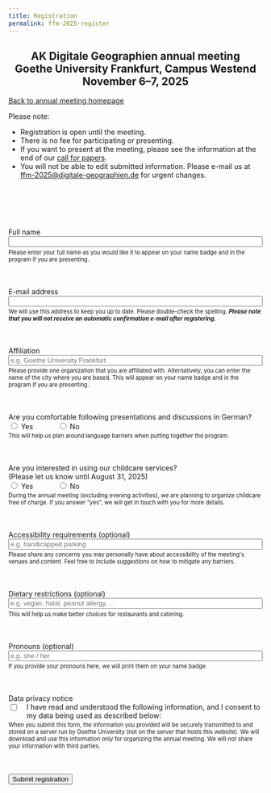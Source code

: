 ```yaml
---
title: Registration
permalink: ffm-2025-register
---
```


<h2 style="text-align: center">
  AK Digitale Geographien annual meeting<br>
  Goethe University Frankfurt, Campus Westend<br>
  November 6–7, 2025
</h2>

[Back to annual meeting homepage](/ffm-2025)

Please note:

- Registration is open until the meeting.
- There is no fee for participating or presenting.
- If you want to present at the meeting, please see the information at the end of our [call for papers](/ffm-2025-cfp).
- You will not be able to edit submitted information. Please e-mail us at <ffm-2025@digitale-geographien.de> for urgent changes.

<style>
  .item {
    margin-bottom: 3rem;
  }
  .item input[type=text],
  .item input[type=email]
  {
    width: 100%;
    margin-bottom: 0.2rem;
  }
  .bool {
    display: flex;
    align-items: start;
    gap: 3rem;
    margin-bottom: 0.2rem;
  }
  .check {
    display: flex;
    align-items: start;
    gap: 1rem;
    margin-bottom: 0.2rem;
  }
  .help {
    font-size: 0.8em;
  }
</style>

<form method="post" action="https://register.digitale-geographien.de/" style="margin-top: 6rem">

  <div class="item">
    <label for="email">Full name</label>
    <input type="text" name="name" minlength="5" maxlength="128" required />
    <div class="help">
      Please enter your full name as you would like it to appear on your name badge and in the program if you are presenting.
    </div>
  </div>

  <div class="item">
    <label for="email">E-mail address</label>
    <br />
    <input type="email" name="email" required />
    <div class="help">
      We will use this address to keep you up to date. Please double-check the spelling. <em><strong>Please note that you will not receive an automatic confirmation e-mail after registering.</strong></em>
    </div>
  </div>

  <div class="item">
    <label for="email">Affiliation</label>
    <br />
    <input type="text" name="affiliation" placeholder="e.g. Goethe University Frankfurt" maxlength="128" required />
    <div class="help">
      Please provide one organization that you are affiliated with. Alternatively, you can enter the name of the city where you are based. This will appear on your name badge and in the program if you are presenting.
    </div>
  </div>

  <div class="item">
    <label for="email">Are you comfortable following presentations and discussions in German?</label>
    <br />
    <div class="bool">
      <div><input type="radio" name="german" value="yes" required /> Yes</div>
      <div><input type="radio" name="german" value="no" /> No</div>
    </div>
    <div class="help">
      This will help us plan around language barriers when putting together the program.
    </div>
  </div>

  <div class="item">
    <label for="email">Are you interested in using our childcare services?<br />(Please let us know until August 31, 2025)</label>
    <br />
    <div class="bool">
      <div><input type="radio" name="childcare" value="yes" required /> Yes</div>
      <div><input type="radio" name="childcare" value="no" /> No</div>
    </div>
    <div class="help">
      During the annual meeting (excluding evening activities), we are planning to organize childcare free of charge. If you answer "yes", we will get in touch with you for more details.
    </div>
  </div>

  <div class="item">
    <label for="email">Accessibility requirements (optional)</label>
    <br />
    <input type="text" name="accessibility" placeholder="e.g. handicapped parking" maxlength="1024" />
    <div class="help">
      Please share any concerns you may personally have about accessibility of the meeting's venues and content. Feel free to include suggestions on how to mitigate any barriers.
    </div>
  </div>

  <div class="item">
    <label for="email">Dietary restrictions (optional)</label>
    <br />
    <input type="text" name="email" placeholder="e.g. vegan, halal, peanut allergy, ..." maxlength="1024" />
    <div class="help">
      This will help us make better choices for restaurants and catering.
    </div>
  </div>

  <div class="item">
    <label for="pronouns">Pronouns (optional)</label>
    <br />
    <input type="text" name="pronouns" placeholder="e.g. she / her" maxlength="128" />
    <div class="help">
      If you provide your pronouns here, we will print them on your name badge.
    </div>
  </div>

  <div class="item">
    <label for="privacy">Data privacy notice</label>
    <br />
    <div class="check">
    <div><input type="checkbox" name="privacy_consent" value="true" required /></div>
    <div>I have read and understood the following information, and I consent to my data being used as described below:</div>
    </div>
    <div class="help">
      When you submit this form, the information you provided will be securely transmitted to and stored on a server run by Goethe University (not on the server that hosts this website). We will download and use this information only for organizing the annual meeting. We will not share your information with third parties.
    </div>
  </div>

  <div style="text-align: left">
    <input type="submit" value="Submit registration"/>
  </div>

</form>
